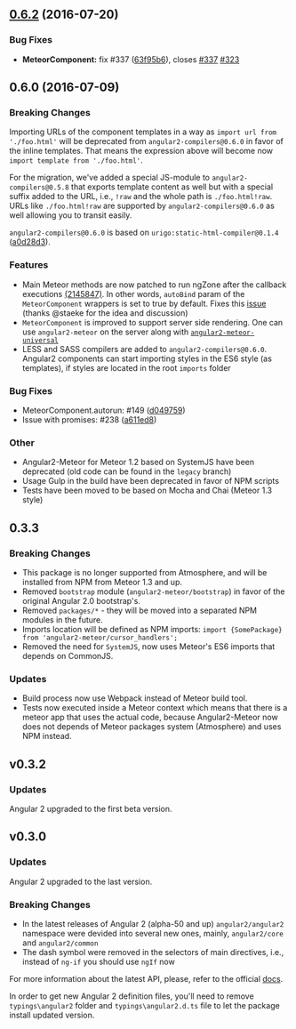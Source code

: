 <a name="0.6.2"></a>
## [0.6.2](https://github.com/Urigo/angular2-meteor/compare/0.6.0...v0.6.2) (2016-07-20)


### Bug Fixes

* **MeteorComponent:** fix #337 ([63f95b6](https://github.com/Urigo/angular2-meteor/commit/63f95b6)), closes [#337](https://github.com/Urigo/angular2-meteor/issues/337) [#323](https://github.com/Urigo/angular2-meteor/issues/323)



<a name="0.6.0"></a>
## 0.6.0 (2016-07-09)

### Breaking Changes

Importing URLs of the component templates in a way as `import url from './foo.html'` will be deprecated from `angular2-compilers@0.6.0` in favor of the inline templates. That means the expression above will become now `import template from './foo.html'`.

For the migration, we've added a special JS-module to `angular2-compilers@0.5.8` that exports template content as well but with a special suffix added to the URL, i.e., `!raw` and the whole path is `./foo.html!raw`. URLs like `./foo.html!raw` are supported by `angular2-compilers@0.6.0` as well allowing you to transit easily.

`angular2-compilers@0.6.0` is based on `urigo:static-html-compiler@0.1.4` ([a0d28d3](https://github.com/Urigo/angular2-meteor/commit/a0d28d3)).

### Features

- Main Meteor methods are now patched to run ngZone after the callback executions [(2145847)](https://github.com/Urigo/angular2-meteor/commit/2145847). In other words, `autoBind` param of the `MeteorComponent` wrappers is set to true by default. Fixes this [issue](https://github.com/Urigo/angular2-meteor/issues/140) (thanks @staeke for the idea and discussion)
- `MeteorComponent` is improved to support server side rendering. One can use `angular2-meteor` on the server along with [`angular2-meteor-universal`](https://github.com/barbatus/angular2-meteor-universal)
- LESS and SASS compilers are added to `angular2-compilers@0.6.0`. Angular2 components can start importing styles in the ES6 style (as templates), if styles are located in the root `imports` folder

### Bug Fixes

- MeteorComponent.autorun: #149 ([d049759](https://github.com/Urigo/angular2-meteor/commit/d049759))
- Issue with promises: #238 ([a611ed8](https://github.com/Urigo/angular2-meteor/commit/a611ed8))

### Other

- Angular2-Meteor for Meteor 1.2 based on SystemJS have been deprecated (old code can be found in the `legacy` branch)
- Usage Gulp in the build have been deprecated in favor of NPM scripts
- Tests have been moved to be based on Mocha and Chai (Meteor 1.3 style)

## 0.3.3

### Breaking Changes

- This package is no longer supported from Atmosphere, and will be installed from NPM from Meteor 1.3 and up.
- Removed `bootstrap` module (`angular2-meteor/bootstrap`) in favor of the original Angular 2.0 bootstrap's.
- Removed `packages/*` - they will be moved into a separated NPM modules in the future.
- Imports location will be defined as NPM imports: `import {SomePackage} from 'angular2-meteor/cursor_handlers';`
- Removed the need for `SystemJS`, now uses Meteor's ES6 imports that depends on CommonJS.

### Updates

- Build process now use Webpack instead of Meteor build tool.
- Tests now executed inside a Meteor context which means that there is a meteor app that uses the actual code, because Angular2-Meteor now does not depends of Meteor packages system (Atmosphere) and uses NPM instead.


## v0.3.2

### Updates

Angular 2 upgraded to the first beta version.

## v0.3.0

### Updates

Angular 2 upgraded to the last version.

### Breaking Changes

- In the latest releases of Angular 2 (alpha-50 and up) `angular2/angular2` namespace were devided into several new ones, mainly, `angular2/core` and `angular2/common`
- The dash symbol were removed in the selectors of main directives, i.e., instead of `ng-if` you should use `ngIf` now

For more information about the latest API, please, refer to the official [docs](https://angular.io/docs/ts/latest/api).

In order to get new Angular 2 definition files, you'll need to remove `typings\angular2` folder and `typings\angular2.d.ts` file to let
the package install updated version.
